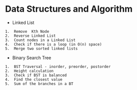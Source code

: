 # Data Structures and Algorithm
* Linked List
```
1.  Remove  Kth Node
2.  Reverse Linked List 
3.  Count nodes in a Linked List
4.  Check if there is a loop (in O(n) space)
5.  Merge two sorted linked lists
```

* Binary Search Tree
```
1.  BST Traversal - inorder, preorder, postorder
2.  Height calculation
3.  Check if BST is balanced
4.  Find the closest value 
5.  Sum of the branches in a BT 
```